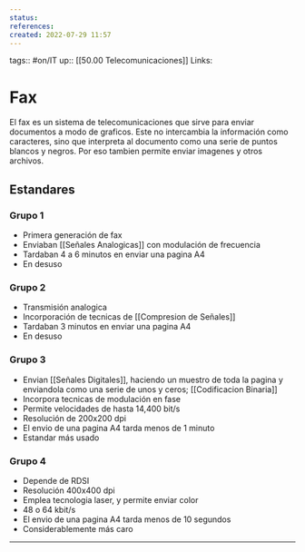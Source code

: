 ```yaml
---
status:
references:
created: 2022-07-29 11:57
---
```

tags:: #on/IT 
up:: [[50.00 Telecomunicaciones]]
Links: 
# Fax
El fax es un sistema de telecomunicaciones que sirve para enviar documentos a modo de graficos. Este no intercambia la información como caracteres, sino que interpreta al documento como una serie de puntos blancos y negros. Por eso tambien permite enviar imagenes y otros archivos.

## Estandares
### Grupo 1
- Primera generación de fax 
- Enviaban [[Señales Analogicas]] con modulación de frecuencia
- Tardaban 4 a 6 minutos en enviar una pagina A4
- En desuso

### Grupo 2
- Transmisión analogica
- Incorporación de tecnicas de [[Compresion de Señales]]
- Tardaban 3 minutos en enviar una pagina A4
- En desuso

### Grupo 3
- Envian [[Señales Digitales]], haciendo un muestro de toda la pagina y enviandola como una serie de unos y ceros; [[Codificacion Binaria]]
- Incorpora tecnicas de modulación en fase
- Permite velocidades de hasta 14,400 bit/s
- Resolución de 200x200 dpi
- El envio de una pagina A4 tarda menos de 1 minuto
- Estandar más usado

### Grupo 4
- Depende de RDSI
- Resolución 400x400 dpi
- Emplea tecnologia laser, y permite enviar color
- 48 o 64 kbit/s
- El envio de una pagina A4 tarda menos de 10 segundos
- Considerablemente más caro
___
